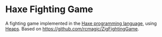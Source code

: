 # Haxe Fighting Game
A fighting game implemented in the [Haxe programming language](https://haxe.org/), using [Heaps](https://heaps.io/).
Based on https://github.com/rcmagic/ZigFightingGame.

